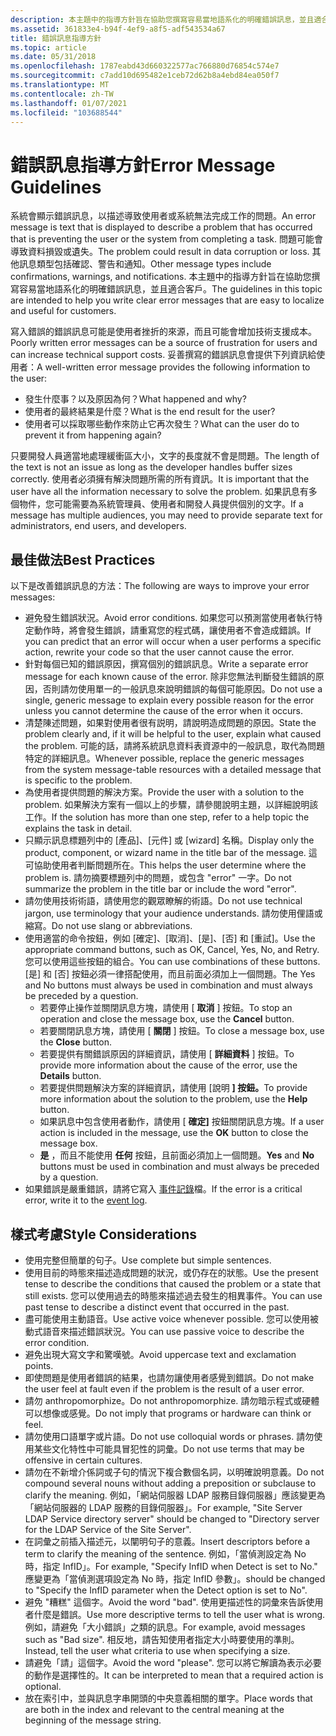 ```yaml
---
description: 本主題中的指導方針旨在協助您撰寫容易當地語系化的明確錯誤訊息，並且適合客戶。
ms.assetid: 361833e4-b94f-4ef9-a8f5-adf543534a67
title: 錯誤訊息指導方針
ms.topic: article
ms.date: 05/31/2018
ms.openlocfilehash: 1787eabd43d660322577ac766880d76854c574e7
ms.sourcegitcommit: c7add10d695482e1ceb72d62b8a4ebd84ea050f7
ms.translationtype: MT
ms.contentlocale: zh-TW
ms.lasthandoff: 01/07/2021
ms.locfileid: "103688544"
---
```

# <a name="error-message-guidelines"></a><span data-ttu-id="7c774-103">錯誤訊息指導方針</span><span class="sxs-lookup"><span data-stu-id="7c774-103">Error Message Guidelines</span></span>

<span data-ttu-id="7c774-104">系統會顯示錯誤訊息，以描述導致使用者或系統無法完成工作的問題。</span><span class="sxs-lookup"><span data-stu-id="7c774-104">An error message is text that is displayed to describe a problem that has occurred that is preventing the user or the system from completing a task.</span></span> <span data-ttu-id="7c774-105">問題可能會導致資料損毀或遺失。</span><span class="sxs-lookup"><span data-stu-id="7c774-105">The problem could result in data corruption or loss.</span></span> <span data-ttu-id="7c774-106">其他訊息類型包括確認、警告和通知。</span><span class="sxs-lookup"><span data-stu-id="7c774-106">Other message types include confirmations, warnings, and notifications.</span></span> <span data-ttu-id="7c774-107">本主題中的指導方針旨在協助您撰寫容易當地語系化的明確錯誤訊息，並且適合客戶。</span><span class="sxs-lookup"><span data-stu-id="7c774-107">The guidelines in this topic are intended to help you write clear error messages that are easy to localize and useful for customers.</span></span>

<span data-ttu-id="7c774-108">寫入錯誤的錯誤訊息可能是使用者挫折的來源，而且可能會增加技術支援成本。</span><span class="sxs-lookup"><span data-stu-id="7c774-108">Poorly written error messages can be a source of frustration for users and can increase technical support costs.</span></span> <span data-ttu-id="7c774-109">妥善撰寫的錯誤訊息會提供下列資訊給使用者：</span><span class="sxs-lookup"><span data-stu-id="7c774-109">A well-written error message provides the following information to the user:</span></span>

-   <span data-ttu-id="7c774-110">發生什麼事？以及原因為何？</span><span class="sxs-lookup"><span data-stu-id="7c774-110">What happened and why?</span></span>
-   <span data-ttu-id="7c774-111">使用者的最終結果是什麼？</span><span class="sxs-lookup"><span data-stu-id="7c774-111">What is the end result for the user?</span></span>
-   <span data-ttu-id="7c774-112">使用者可以採取哪些動作來防止它再次發生？</span><span class="sxs-lookup"><span data-stu-id="7c774-112">What can the user do to prevent it from happening again?</span></span>

<span data-ttu-id="7c774-113">只要開發人員適當地處理緩衝區大小，文字的長度就不會是問題。</span><span class="sxs-lookup"><span data-stu-id="7c774-113">The length of the text is not an issue as long as the developer handles buffer sizes correctly.</span></span> <span data-ttu-id="7c774-114">使用者必須擁有解決問題所需的所有資訊。</span><span class="sxs-lookup"><span data-stu-id="7c774-114">It is important that the user have all the information necessary to solve the problem.</span></span> <span data-ttu-id="7c774-115">如果訊息有多個物件，您可能需要為系統管理員、使用者和開發人員提供個別的文字。</span><span class="sxs-lookup"><span data-stu-id="7c774-115">If a message has multiple audiences, you may need to provide separate text for administrators, end users, and developers.</span></span>

## <a name="best-practices"></a><span data-ttu-id="7c774-116">最佳做法</span><span class="sxs-lookup"><span data-stu-id="7c774-116">Best Practices</span></span>

<span data-ttu-id="7c774-117">以下是改善錯誤訊息的方法：</span><span class="sxs-lookup"><span data-stu-id="7c774-117">The following are ways to improve your error messages:</span></span>

-   <span data-ttu-id="7c774-118">避免發生錯誤狀況。</span><span class="sxs-lookup"><span data-stu-id="7c774-118">Avoid error conditions.</span></span> <span data-ttu-id="7c774-119">如果您可以預測當使用者執行特定動作時，將會發生錯誤，請重寫您的程式碼，讓使用者不會造成錯誤。</span><span class="sxs-lookup"><span data-stu-id="7c774-119">If you can predict that an error will occur when a user performs a specific action, rewrite your code so that the user cannot cause the error.</span></span>
-   <span data-ttu-id="7c774-120">針對每個已知的錯誤原因，撰寫個別的錯誤訊息。</span><span class="sxs-lookup"><span data-stu-id="7c774-120">Write a separate error message for each known cause of the error.</span></span> <span data-ttu-id="7c774-121">除非您無法判斷發生錯誤的原因，否則請勿使用單一的一般訊息來說明錯誤的每個可能原因。</span><span class="sxs-lookup"><span data-stu-id="7c774-121">Do not use a single, generic message to explain every possible reason for the error unless you cannot determine the cause of the error when it occurs.</span></span>
-   <span data-ttu-id="7c774-122">清楚陳述問題，如果對使用者很有説明，請說明造成問題的原因。</span><span class="sxs-lookup"><span data-stu-id="7c774-122">State the problem clearly and, if it will be helpful to the user, explain what caused the problem.</span></span> <span data-ttu-id="7c774-123">可能的話，請將系統訊息資料表資源中的一般訊息，取代為問題特定的詳細訊息。</span><span class="sxs-lookup"><span data-stu-id="7c774-123">Whenever possible, replace the generic messages from the system message-table resources with a detailed message that is specific to the problem.</span></span>
-   <span data-ttu-id="7c774-124">為使用者提供問題的解決方案。</span><span class="sxs-lookup"><span data-stu-id="7c774-124">Provide the user with a solution to the problem.</span></span> <span data-ttu-id="7c774-125">如果解決方案有一個以上的步驟，請參閱說明主題，以詳細說明該工作。</span><span class="sxs-lookup"><span data-stu-id="7c774-125">If the solution has more than one step, refer to a help topic the explains the task in detail.</span></span>
-   <span data-ttu-id="7c774-126">只顯示訊息標題列中的 [產品]、[元件] 或 [wizard] 名稱。</span><span class="sxs-lookup"><span data-stu-id="7c774-126">Display only the product, component, or wizard name in the title bar of the message.</span></span> <span data-ttu-id="7c774-127">這可協助使用者判斷問題所在。</span><span class="sxs-lookup"><span data-stu-id="7c774-127">This helps the user determine where the problem is.</span></span> <span data-ttu-id="7c774-128">請勿摘要標題列中的問題，或包含 "error" 一字。</span><span class="sxs-lookup"><span data-stu-id="7c774-128">Do not summarize the problem in the title bar or include the word "error".</span></span>
-   <span data-ttu-id="7c774-129">請勿使用技術術語，請使用您的觀眾瞭解的術語。</span><span class="sxs-lookup"><span data-stu-id="7c774-129">Do not use technical jargon, use terminology that your audience understands.</span></span> <span data-ttu-id="7c774-130">請勿使用俚語或縮寫。</span><span class="sxs-lookup"><span data-stu-id="7c774-130">Do not use slang or abbreviations.</span></span>
-   <span data-ttu-id="7c774-131">使用適當的命令按鈕，例如 [確定]、[取消]、[是]、[否] 和 [重試]。</span><span class="sxs-lookup"><span data-stu-id="7c774-131">Use the appropriate command buttons, such as OK, Cancel, Yes, No, and Retry.</span></span> <span data-ttu-id="7c774-132">您可以使用這些按鈕的組合。</span><span class="sxs-lookup"><span data-stu-id="7c774-132">You can use combinations of these buttons.</span></span> <span data-ttu-id="7c774-133">[是] 和 [否] 按鈕必須一律搭配使用，而且前面必須加上一個問題。</span><span class="sxs-lookup"><span data-stu-id="7c774-133">The Yes and No buttons must always be used in combination and must always be preceded by a question.</span></span>
    -   <span data-ttu-id="7c774-134">若要停止操作並關閉訊息方塊，請使用 [ **取消** ] 按鈕。</span><span class="sxs-lookup"><span data-stu-id="7c774-134">To stop an operation and close the message box, use the **Cancel** button.</span></span>
    -   <span data-ttu-id="7c774-135">若要關閉訊息方塊，請使用 [ **關閉** ] 按鈕。</span><span class="sxs-lookup"><span data-stu-id="7c774-135">To close a message box, use the **Close** button.</span></span>
    -   <span data-ttu-id="7c774-136">若要提供有關錯誤原因的詳細資訊，請使用 [ **詳細資料** ] 按鈕。</span><span class="sxs-lookup"><span data-stu-id="7c774-136">To provide more information about the cause of the error, use the **Details** button.</span></span>
    -   <span data-ttu-id="7c774-137">若要提供問題解決方案的詳細資訊，請使用 [說明 **] 按鈕。**</span><span class="sxs-lookup"><span data-stu-id="7c774-137">To provide more information about the solution to the problem, use the **Help** button.</span></span>
    -   <span data-ttu-id="7c774-138">如果訊息中包含使用者動作，請使用 [ **確定]** 按鈕關閉訊息方塊。</span><span class="sxs-lookup"><span data-stu-id="7c774-138">If a user action is included in the message, use the **OK** button to close the message box.</span></span>
    -   <span data-ttu-id="7c774-139">**是** ，而且不能使用 **任何** 按鈕，且前面必須加上一個問題。</span><span class="sxs-lookup"><span data-stu-id="7c774-139">**Yes** and **No** buttons must be used in combination and must always be preceded by a question.</span></span>
-   <span data-ttu-id="7c774-140">如果錯誤是嚴重錯誤，請將它寫入 [事件記錄](../eventlog/event-logging.md)檔。</span><span class="sxs-lookup"><span data-stu-id="7c774-140">If the error is a critical error, write it to the [event log](../eventlog/event-logging.md).</span></span>

## <a name="style-considerations"></a><span data-ttu-id="7c774-141">樣式考慮</span><span class="sxs-lookup"><span data-stu-id="7c774-141">Style Considerations</span></span>

-   <span data-ttu-id="7c774-142">使用完整但簡單的句子。</span><span class="sxs-lookup"><span data-stu-id="7c774-142">Use complete but simple sentences.</span></span>
-   <span data-ttu-id="7c774-143">使用目前的時態來描述造成問題的狀況，或仍存在的狀態。</span><span class="sxs-lookup"><span data-stu-id="7c774-143">Use the present tense to describe the conditions that caused the problem or a state that still exists.</span></span> <span data-ttu-id="7c774-144">您可以使用過去的時態來描述過去發生的相異事件。</span><span class="sxs-lookup"><span data-stu-id="7c774-144">You can use past tense to describe a distinct event that occurred in the past.</span></span>
-   <span data-ttu-id="7c774-145">盡可能使用主動語音。</span><span class="sxs-lookup"><span data-stu-id="7c774-145">Use active voice whenever possible.</span></span> <span data-ttu-id="7c774-146">您可以使用被動式語音來描述錯誤狀況。</span><span class="sxs-lookup"><span data-stu-id="7c774-146">You can use passive voice to describe the error condition.</span></span>
-   <span data-ttu-id="7c774-147">避免出現大寫文字和驚嘆號。</span><span class="sxs-lookup"><span data-stu-id="7c774-147">Avoid uppercase text and exclamation points.</span></span>
-   <span data-ttu-id="7c774-148">即使問題是使用者錯誤的結果，也請勿讓使用者感覺到錯誤。</span><span class="sxs-lookup"><span data-stu-id="7c774-148">Do not make the user feel at fault even if the problem is the result of a user error.</span></span>
-   <span data-ttu-id="7c774-149">請勿 anthropomorphize。</span><span class="sxs-lookup"><span data-stu-id="7c774-149">Do not anthropomorphize.</span></span> <span data-ttu-id="7c774-150">請勿暗示程式或硬體可以想像或感覺。</span><span class="sxs-lookup"><span data-stu-id="7c774-150">Do not imply that programs or hardware can think or feel.</span></span>
-   <span data-ttu-id="7c774-151">請勿使用口語單字或片語。</span><span class="sxs-lookup"><span data-stu-id="7c774-151">Do not use colloquial words or phrases.</span></span> <span data-ttu-id="7c774-152">請勿使用某些文化特性中可能具冒犯性的詞彙。</span><span class="sxs-lookup"><span data-stu-id="7c774-152">Do not use terms that may be offensive in certain cultures.</span></span>
-   <span data-ttu-id="7c774-153">請勿在不新增介係詞或子句的情況下複合數個名詞，以明確說明意義。</span><span class="sxs-lookup"><span data-stu-id="7c774-153">Do not compound several nouns without adding a preposition or subclause to clarify the meaning.</span></span> <span data-ttu-id="7c774-154">例如，「網站伺服器 LDAP 服務目錄伺服器」應該變更為「網站伺服器的 LDAP 服務的目錄伺服器」。</span><span class="sxs-lookup"><span data-stu-id="7c774-154">For example, "Site Server LDAP Service directory server" should be changed to "Directory server for the LDAP Service of the Site Server".</span></span>
-   <span data-ttu-id="7c774-155">在詞彙之前插入描述元，以闡明句子的意義。</span><span class="sxs-lookup"><span data-stu-id="7c774-155">Insert descriptors before a term to clarify the meaning of the sentence.</span></span> <span data-ttu-id="7c774-156">例如，「當偵測設定為 No 時，指定 InfID」。</span><span class="sxs-lookup"><span data-stu-id="7c774-156">For example, "Specify InfID when Detect is set to No."</span></span> <span data-ttu-id="7c774-157">應變更為「當偵測選項設定為 No 時，指定 InfID 參數」。</span><span class="sxs-lookup"><span data-stu-id="7c774-157">should be changed to "Specify the InfID parameter when the Detect option is set to No".</span></span>
-   <span data-ttu-id="7c774-158">避免 "糟糕" 這個字。</span><span class="sxs-lookup"><span data-stu-id="7c774-158">Avoid the word "bad".</span></span> <span data-ttu-id="7c774-159">使用更描述性的詞彙來告訴使用者什麼是錯誤。</span><span class="sxs-lookup"><span data-stu-id="7c774-159">Use more descriptive terms to tell the user what is wrong.</span></span> <span data-ttu-id="7c774-160">例如，請避免「大小錯誤」之類的訊息。</span><span class="sxs-lookup"><span data-stu-id="7c774-160">For example, avoid messages such as "Bad size".</span></span> <span data-ttu-id="7c774-161">相反地，請告知使用者指定大小時要使用的準則。</span><span class="sxs-lookup"><span data-stu-id="7c774-161">Instead, tell the user what criteria to use when specifying a size.</span></span>
-   <span data-ttu-id="7c774-162">請避免「請」這個字。</span><span class="sxs-lookup"><span data-stu-id="7c774-162">Avoid the word "please".</span></span> <span data-ttu-id="7c774-163">您可以將它解讀為表示必要的動作是選擇性的。</span><span class="sxs-lookup"><span data-stu-id="7c774-163">It can be interpreted to mean that a required action is optional.</span></span>
-   <span data-ttu-id="7c774-164">放在索引中，並與訊息字串開頭的中央意義相關的單字。</span><span class="sxs-lookup"><span data-stu-id="7c774-164">Place words that are both in the index and relevant to the central meaning at the beginning of the message string.</span></span>

 

 

